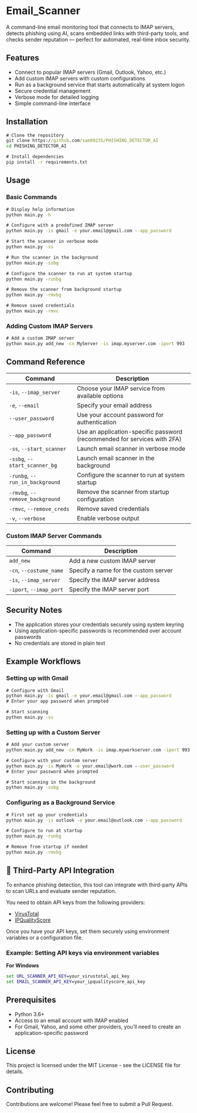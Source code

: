 # Email_Scanner

A command-line email monitoring tool that connects to IMAP servers, detects phishing using AI, scans embedded links with third-party tools, and checks sender reputation — perfect for automated, real-time inbox security.

## Features

- Connect to popular IMAP servers (Gmail, Outlook, Yahoo, etc.)
- Add custom IMAP servers with custom configurations
- Run as a background service that starts automatically at system logon
- Secure credential management
- Verbose mode for detailed logging
- Simple command-line interface

## Installation

```cmd
# Clone the repository
git clone https://github.com/sam99235/PHISHING_DETECTOR_AI
cd PHISHING_DETECTOR_AI

# Install dependencies
pip install -r requirements.txt
```

## Usage

### Basic Commands

```cmd
# Display help information
python main.py -h

# Configure with a predefined IMAP server
python main.py -is gmail -e your.email@gmail.com --app_password

# Start the scanner in verbose mode
python main.py -ss

# Run the scanner in the background
python main.py -ssbg

# Configure the scanner to run at system startup
python main.py -runbg

# Remove the scanner from background startup
python main.py -rmvbg

# Remove saved credentials
python main.py -rmvc
```

### Adding Custom IMAP Servers

```cmd
# Add a custom IMAP server
python main.py add_new -cn MyServer -is imap.myserver.com -iport 993
```

## Command Reference

| Command | Description |
|---------|-------------|
| `-is`, `--imap_server` | Choose your IMAP service from available options |
| `-e`, `--email` | Specify your email address |
| `--user_password` | Use your account password for authentication |
| `--app_password` | Use an application-specific password (recommended for services with 2FA) |
| `-ss`, `--start_scanner` | Launch email scanner in verbose mode |
| `-ssbg`, `--start_scanner_bg` | Launch email scanner in the background |
| `-runbg`, `--run_in_background` | Configure the scanner to run at system startup |
| `-rmvbg`, `--remove_background` | Remove the scanner from startup configuration |
| `-rmvc`, `--remove_creds` | Remove saved credentials |
| `-v`, `--verbose` | Enable verbose output |

### Custom IMAP Server Commands

| Command | Description |
|---------|-------------|
| `add_new` | Add a new custom IMAP server |
| `-cn`, `--costume_name` | Specify a name for the custom server |
| `-is`, `--imap_server` | Specify the IMAP server address |
| `-iport`, `--imap_port` | Specify the IMAP server port |

## Security Notes

- The application stores your credentials securely using system keyring
- Using application-specific passwords is recommended over account passwords
- No credentials are stored in plain text

## Example Workflows

### Setting up with Gmail

```cmd
# Configure with Gmail
python main.py -is gmail -e your.email@gmail.com --app_password
# Enter your app password when prompted

# Start scanning
python main.py -ss
```

### Setting up with a Custom Server

```cmd
# Add your custom server
python main.py add_new -cn MyWork -is imap.myworkserver.com -iport 993

# Configure with your custom server
python main.py -is MyWork -e your.email@work.com --user_password
# Enter your password when prompted

# Start scanning in the background
python main.py -ssbg
```

### Configuring as a Background Service

```cmd
# First set up your credentials
python main.py -is outlook -e your.email@outlook.com --app_password

# Configure to run at startup
python main.py -runbg

# Remove from startup if needed
python main.py -rmvbg
```
## 🔐 Third-Party API Integration

To enhance phishing detection, this tool can integrate with third-party APIs to scan URLs and evaluate sender reputation.

You need to obtain API keys from the following providers:

* [VirusTotal](https://www.virustotal.com/)
* [IPQualityScore](https://www.ipqualityscore.com/)

Once you have your API keys, set them securely using environment variables or a configuration file.

### Example: Setting API keys via environment variables

**For Windows**

```cmd
set URL_SCANNER_API_KEY=your_virustotal_api_key
set EMAIL_SCANNER_API_KEY=your_ipqualityscore_api_key
```


## Prerequisites

- Python 3.6+
- Access to an email account with IMAP enabled
- For Gmail, Yahoo, and some other providers, you'll need to create an application-specific password

## License

This project is licensed under the MIT License - see the LICENSE file for details.

## Contributing

Contributions are welcome! Please feel free to submit a Pull Request.
